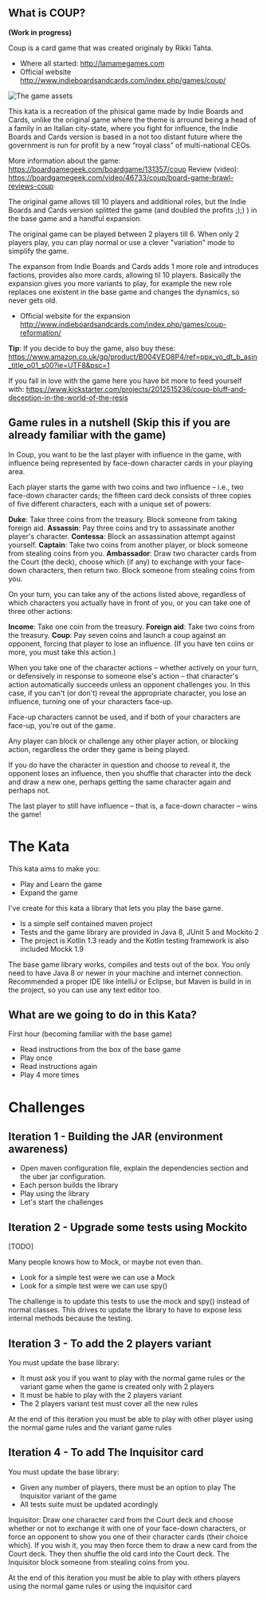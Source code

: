 ## What is COUP?

**(Work in progress)**

Coup is a card game that was created originaly by Rikki Tahta.

* Where all started: http://lamamegames.com
* Official website http://www.indieboardsandcards.com/index.php/games/coup/

![The game assets](https://github.com/franferri/my-codingdojos-katas/blob/master/kata-coup/img/coup_the_game.jpg)

This kata is a recreation of the phisical game made by Indie Boards and Cards, unlike the original game where the theme is arround being a head of a family in an Italian city-state, where you fight for influence, the Indie Boards and Cards version is based in a not too distant future where the government is run for profit by a new “royal class” of multi-national CEOs.

More information about the game: https://boardgamegeek.com/boardgame/131357/coup
Review (video): https://boardgamegeek.com/video/46733/coup/board-game-brawl-reviews-coup

The original game allows till 10 players and additional roles, but the Indie Boards and Cards version splitted the game (and doubled the profits ;);) ) in the base game and a handful expansion.

The original game can be played between 2 players till 6.
When only 2 players play, you can play normal or use a clever "variation" mode to simplify the game.

The expanson from Indie Boards and Cards adds 1 more role and introduces factions, provides also more cards, allowing til 10 players. Basically the expansion gives you more variants to play, for example the new role replaces one existent in the base game and changes the dynamics, so never gets old.

* Official website for the expansion http://www.indieboardsandcards.com/index.php/games/coup-reformation/

**Tip**: If you decide to buy the game, also buy these: https://www.amazon.co.uk/gp/product/B004VEO8P4/ref=ppx_yo_dt_b_asin_title_o01_s00?ie=UTF8&psc=1

If you fall in love with the game here you have bit more to feed yourself with: https://www.kickstarter.com/projects/2012515236/coup-bluff-and-deception-in-the-world-of-the-resis

## Game rules in a nutshell (Skip this if you are already familiar with the game)

In Coup, you want to be the last player with influence in the game, with influence being represented by face-down character cards in your playing area.

Each player starts the game with two coins and two influence – i.e., two face-down character cards; the fifteen card deck consists of three copies of five different characters, each with a unique set of powers:

**Duke**: Take three coins from the treasury. Block someone from taking foreign aid.
**Assassin**: Pay three coins and try to assassinate another player's character.
**Contessa**: Block an assassination attempt against yourself.
**Captain**: Take two coins from another player, or block someone from stealing coins from you.
**Ambassador**: Draw two character cards from the Court (the deck), choose which (if any) to exchange with your face-down characters, then return two. Block someone from stealing coins from you.

On your turn, you can take any of the actions listed above, regardless of which characters you actually have in front of you, or you can take one of three other actions:

**Income**: Take one coin from the treasury.
**Foreign aid**: Take two coins from the treasury.
**Coup**: Pay seven coins and launch a coup against an opponent, forcing that player to lose an influence. (If you have ten coins or more, you must take this action.)

When you take one of the character actions – whether actively on your turn, or defensively in response to someone else's action – that character's action automatically succeeds unless an opponent challenges you. In this case, if you can't (or don't) reveal the appropriate character, you lose an influence, turning one of your characters face-up.

Face-up characters cannot be used, and if both of your characters are face-up, you're out of the game.

Any player can block or challenge any other player action, or blocking action, regardless the order they game is being played.

If you do have the character in question and choose to reveal it, the opponent loses an influence, then you shuffle that character into the deck and draw a new one, perhaps getting the same character again and perhaps not.

The last player to still have influence – that is, a face-down character – wins the game!

# The Kata

This kata aims to make you:
* Play and Learn the game
* Expand the game

I've create for this kata a library that lets you play the base game.
* Is a simple self contained maven project
* Tests and the game library are provided in Java 8, JUnit 5 and Mockito 2
* The project is Kotlin 1.3 ready and the Kotlin testing framework is also included Mockk 1.9

The base game library works, compiles and tests out of the box.
You only need to have Java 8 or newer in your machine and internet connection.
Recommended a proper IDE like IntelliJ or Eclipse, but Maven is build in in the project, so you can use any text editor too.

## What are we going to do in this Kata?

First hour (becoming familiar with the base game)
* Read instructions from the box of the base game
* Play once
* Read instructions again
* Play 4 more times

# Challenges

## Iteration 1 - Building the JAR (environment awareness)

* Open maven configuration file, explain the dependencies section and the uber jar configuration.
* Each person builds the library
* Play using the library
* Let's start the challenges

## Iteration 2 - Upgrade some tests using Mockito

[TODO]

Many people knows how to Mock, or maybe not even than.
* Look for a simple test were we can use a Mock
* Look for a simple test were we can use spy()

The challenge is to update this tests to use the mock and spy() instead of normal classes.
This drives to update the library to have to expose less internal methods because the testing.

## Iteration 3 - To add the 2 players variant

You must update the base library:
* It must ask you if you want to play with the normal game rules or the variant game when the game is created only with 2 players
* It must be hable to play with the 2 players variant
* The 2 players variant test must cover all the new rules

At the end of this iteration you must be able to play with other player using the normal game rules and the variant game rules

## Iteration 4 - To add The Inquisitor card

You must update the base library:
* Given any number of players, there must be an option to play The Inquisitor variant of the game
* All tests suite must be updated acordingly

Inquisitor: Draw one character card from the Court deck and choose whether or not to exchange it with one of your face-down characters, or force an opponent to show you one of their character cards (their choice which). If you wish it, you may then force them to draw a new card from the Court deck. They then shuffle the old card into the Court deck.
The Inquisitor block someone from stealing coins from you.

At the end of this iteration you must be able to play with others players using the normal game rules or using the inquisitor card




